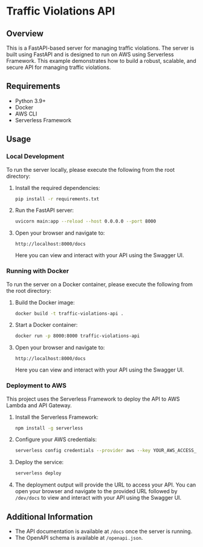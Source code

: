 # Traffic Violations API

## Overview
This is a FastAPI-based server for managing traffic violations. The server is built using FastAPI and is designed to run on AWS using Serverless Framework. This example demonstrates how to build a robust, scalable, and secure API for managing traffic violations.

## Requirements
- Python 3.9+
- Docker
- AWS CLI
- Serverless Framework

## Usage

### Local Development
To run the server locally, please execute the following from the root directory:

1. Install the required dependencies:
    ```sh
    pip install -r requirements.txt
    ```

2. Run the FastAPI server:
    ```sh
    uvicorn main:app --reload --host 0.0.0.0 --port 8000
    ```

3. Open your browser and navigate to:
    ```
    http://localhost:8000/docs
    ```
    Here you can view and interact with your API using the Swagger UI.

### Running with Docker

To run the server on a Docker container, please execute the following from the root directory:

1. Build the Docker image:
    ```sh
    docker build -t traffic-violations-api .
    ```

2. Start a Docker container:
    ```sh
    docker run -p 8000:8000 traffic-violations-api
    ```

3. Open your browser and navigate to:
    ```
    http://localhost:8000/docs
    ```
    Here you can view and interact with your API using the Swagger UI.

### Deployment to AWS

This project uses the Serverless Framework to deploy the API to AWS Lambda and API Gateway.

1. Install the Serverless Framework:
    ```sh
    npm install -g serverless
    ```

2. Configure your AWS credentials:
    ```sh
    serverless config credentials --provider aws --key YOUR_AWS_ACCESS_KEY --secret YOUR_AWS_SECRET_KEY
    ```

3. Deploy the service:
    ```sh
    serverless deploy
    ```

4. The deployment output will provide the URL to access your API. You can open your browser and navigate to the provided URL followed by `/dev/docs` to view and interact with your API using the Swagger UI.


## Additional Information

- The API documentation is available at `/docs` once the server is running.
- The OpenAPI schema is available at `/openapi.json`.